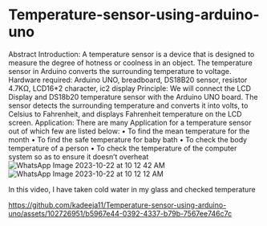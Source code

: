 # Temperature-sensor-using-arduino-uno
Abstract
Introduction: A temperature sensor is a device that is designed to measure the degree of hotness or coolness in an object. The temperature sensor in Arduino converts the surrounding temperature to voltage.
Hardware required: Arduino UNO, breadboard, DS18B20 sensor, resistor 4.7KΩ, LCD16*2 character, ic2 display
Principle: We will connect the LCD Display and DS18b20 temperature sensor with the Arduino UNO board. The sensor detects the surrounding temperature and converts it into volts, to Celsius to Fahrenheit, and displays Fahrenheit temperature on the LCD screen.
Application: There are many Application for a temperature sensor out of which few are listed below:
•	To find the mean temperature for the month 
•	To find the safe temperature for baby bath 
•	To check the body temperature of a person
•	To check the temperature of the computer system so as to ensure it doesn’t overheat
![WhatsApp Image 2023-10-22 at 10 12 42 AM](https://github.com/kadeeja11/Temperature-sensor-using-arduino-uno/assets/102726951/cf2ff77b-5066-4177-8554-acd2b6042fd1)
![WhatsApp Image 2023-10-22 at 10 12 12 AM](https://github.com/kadeeja11/Temperature-sensor-using-arduino-uno/assets/102726951/729710be-4c71-4fd7-a776-520f52182559)


In this video, I have taken cold water in my glass and checked temperature


https://github.com/kadeeja11/Temperature-sensor-using-arduino-uno/assets/102726951/b5967e44-0392-4337-b79b-7567ee746c7c

